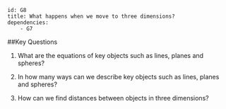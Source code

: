 ````
id: G8
title: What happens when we move to three dimensions?
dependencies: 
    - G7 
````
##Key Questions

1. What are the equations of key objects such as lines, planes and spheres?

1. In how many ways can we describe key objects such as lines, planes and spheres?

1. How can we find distances between objects in three dimensions?
